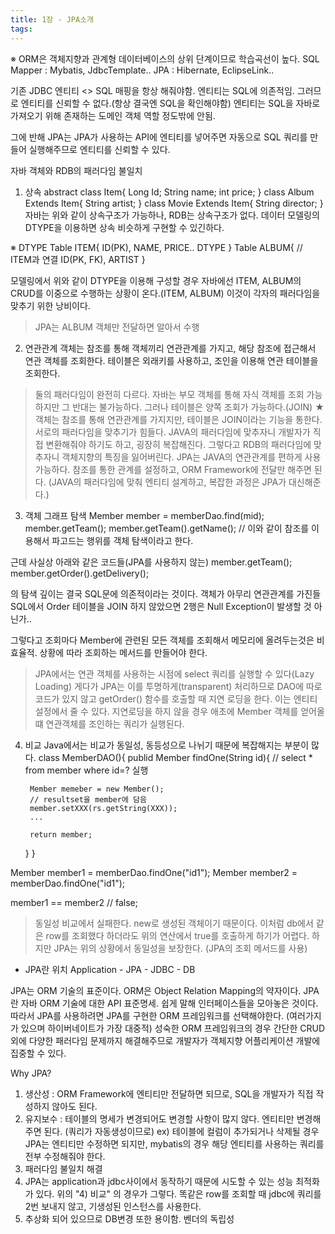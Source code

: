 ```yaml
---
title: 1장 - JPA소개
tags:
---
```


※ ORM은 객체지향과 관계형 데이터베이스의 상위 단계이므로 학습곡선이 높다.
SQL Mapper : Mybatis, JdbcTemplate..
JPA : Hibernate, EclipseLink..

기존 JDBC
엔티티 <> SQL 매핑을 항상 해줘야함.
엔티티는 SQL에 의존적임. 그러므로 엔티티를 신뢰할 수 없다.(항상 결국엔 SQL을 확인해야함)
엔티티는 SQL을 자바로 가져오기 위해 존재하는 도메인 객체 역할 정도밖에 안됨.

그에 반해 JPA는 JPA가 사용하는 API에 엔티티를 넣어주면 자동으로 SQL 쿼리를 만들어 실행해주므로 엔티티를 신뢰할 수 있다.

자바 객체와 RDB의 패러다임 불일치
1) 상속
abstract class Item{
    Long Id;
    String name;
    int price;
}
class Album Extends Item{
    String artist;
}
class Movie Extends Item{
    String director;
}
자바는 위와 같이 상속구조가 가능하나, RDB는 상속구조가 없다.
데이터 모델링의 DTYPE을 이용하면 상속 비슷하게 구현할 수 있긴하다.

※ DTYPE
Table ITEM{
    ID(PK),
    NAME,
    PRICE..
    DTYPE
}
Table ALBUM{     // ITEM과 연결
    ID(PK, FK),
    ARTIST
}

모델링에서 위와 같이 DTYPE을 이용해 구성할 경우
자바에선 ITEM, ALBUM의 CRUD를 이중으로 수행하는 상황이 온다.(ITEM, ALBUM)
이것이 각자의 패러다임을 맞추기 위한 낭비이다.
> JPA는 ALBUM 객체만 전달하면 알아서 수행

2) 연관관계
객체는 참조를 통해 객체끼리 연관관계를 가지고, 해당 참조에 접근해서 연관 객체를 조회한다.
테이블은 외래키를 사용하고, 조인을 이용해 연관 테이블을 조회한다.
> 둘의 패러다임이 완전히 다르다.
   자바는 부모 객체를 통해 자식 객체를 조회 가능하지만 그 반대는 불가능하다. 그러나 테이블은 양쪽 조회가 가능하다.(JOIN)
   ★ 객체는 참조를 통해 연관관계를 가지지만, 테이블은 JOIN이라는 기능을 통한다.
   서로의 패러다임을 맞추기가 힘들다.
   JAVA의 패러다임에 맞추자니 개발자가 직접 변환해줘야 하기도 하고, 굉장히 복잡해진다.
   그렇다고 RDB의 패러다임에 맞추자니 객체지향의 특징을 잃어버린다.
   > JPA는 JAVA의 연관관계를 편하게 사용 가능하다. 참조를 통한 관계를 설정하고, ORM Framework에 전달만 해주면 된다.
   (JAVA의 패러다임에 맞춰 엔티티 설계하고, 복잡한 과정은 JPA가 대신해준다.)

3) 객체 그래프 탐색
Member member = memberDao.find(mid);
member.getTeam();
member.getTeam().getName();
// 이와 같이 참조를 이용해서 파고드는 행위를 객체 탐색이라고 한다.

근데 사실상 아래와 같은 코드들(JPA를 사용하지 않는)
member.getTeam();
member.getOrder().getDelivery();

의 탐색 깊이는 결국 SQL문에 의존적이라는 것이다.
객체가 아무리 연관관계를 가진들 SQL에서 Order 테이블을 JOIN 하지 않았으면 2행은 Null Exception이 발생할 것 아닌가..

그렇다고 조회마다 Member에 관련된 모든 객체를 조회해서 메모리에 올려두는것은 비효율적.
상황에 따라 조회하는 메서드를 만들어야 한다.
> JPA에서는 연관 객체를 사용하는 시점에 select 쿼리를 실행할 수 있다(Lazy Loading)
   게다가 JPA는 이를 투명하게(transparent) 처리하므로 DAO에 따로 코드가 있지 않고
   getOrder() 함수를 호출할 때 지연 로딩을 한다.
   이는 엔티티 설정에서 줄 수 있다. 지연로딩을 하지 않을 경우 애초에 Member 객체를 얻어올떄 연관객체를 조인하는 쿼리가 실행된다.

4) 비교
Java에서는 비교가 동일성, 동등성으로 나뉘기 때문에 복잡해지는 부분이 많다.
class MemberDAO(){
    publid Member findOne(String id){
        // select * from member where id=? 실행

        Member memeber = new Member();
        // resultset을 member에 담음
        member.setXXX(rs.getString(XXX));
        ...

        return member;
    }
}

Member member1 = memberDao.findOne("id1");
Member member2 = memberDao.findOne("id1");

member1 == member2 // false;
> 동일성 비교에서 실패한다. new로 생성된 객체이기 때문이다.
   이처럼 db에서 같은 row를 조회했다 하더라도 위의 연산에서 true를 호출하게 하기가 어렵다.
   하지만 JPA는 위의 상황에서 동일성을 보장한다. (JPA의 조회 메서드를 사용)

- JPA란
위치
Application - JPA - JDBC - DB

JPA는 ORM 기술의 표준이다. ORM은 Object Relation Mapping의 약자이다.
JPA란 자바 ORM 기술에 대한 API 표준명세. 쉽게 말해 인터페이스들을 모아놓은 것이다.
따라서 JPA를 사용하려면 JPA를 구현한 ORM 프레임워크를 선택해야한다. (여러가지가 있으며 하이버네이트가 가장 대중적)
성숙한 ORM 프레임워크의 경우 간단한 CRUD외에 다양한 패러다임 문제까지 해결해주므로 개발자가 객체지향 어플리케이션 개발에 집중할 수 있다.

Why JPA?
1) 생산성 : ORM Framework에 엔티티만 전달하면 되므로, SQL을 개발자가 직접 작성하지 않아도 된다.
2) 유지보수 : 테이블의 명세가 변경되어도 변경할 사항이 많지 않다. 엔티티만 변경해주면 된다. (쿼리가 자동생성이므로)
            ex) 테이블에 컬럼이 추가되거나 삭제될 경우 JPA는 엔티티만 수정하면 되지만, mybatis의 경우 해당 엔티티를 사용하는 쿼리를 전부 수정해줘야 한다.
3) 패러다임 불일치 해결
4) JPA는 application과 jdbc사이에서 동작하기 때문에 시도할 수 있는 성능 최적화가 있다.
    위의 "4) 비교" 의 경우가 그렇다. 똑같은 row를 조회할 때 jdbc에 쿼리를 2번 보내지 않고, 기생성된 인스턴스를 사용한다.
5) 추상화 되어 있으므로 DB변경 또한 용이함. 벤더의 독립성